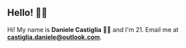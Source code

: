## Hello! 👋🏻

Hi! My name is **Daniele Castiglia** 🧑🏻‍ and I'm 21. Email me at **castiglia.daniele@outlook.com**.
